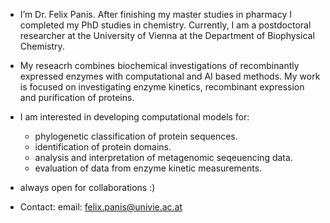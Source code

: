 - I’m Dr. Felix Panis. After finishing my master studies in pharmacy I completed my PhD studies in chemistry. Currently, I am a postdoctoral researcher at the University of Vienna at the Department of Biophysical Chemistry.
  
- My reseacrh combines biochemical investigations of recombinantly expressed enzymes with computational and AI based methods. My work is focused on investigating enzyme kinetics, recombinant expression and purification of proteins.
  
- I am interested in developing computational models for:
  * phylogenetic classification of protein sequences.
  * identification of protein domains.
  * analysis and interpretation of metagenomic seqeuencing data.
  * evaluation of data from enzyme kinetic measurements.
 
- always open for collaborations :)

- Contact:
  email: felix.panis@univie.ac.at


<!---
FelixP91/FelixP91 is a ✨ special ✨ repository because its `README.md` (this file) appears on your GitHub profile.
You can click the Preview link to take a look at your changes.
--->
